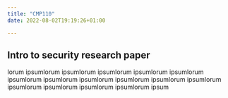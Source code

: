 ```yaml
---
title: "CMP110"
date: 2022-08-02T19:19:26+01:00

---
```


## Intro to security research paper


lorum ipsumlorum ipsumlorum ipsumlorum ipsumlorum ipsumlorum ipsumlorum ipsumlorum ipsumlorum ipsumlorum ipsumlorum ipsumlorum ipsumlorum ipsumlorum ipsumlorum ipsumlorum ipsum